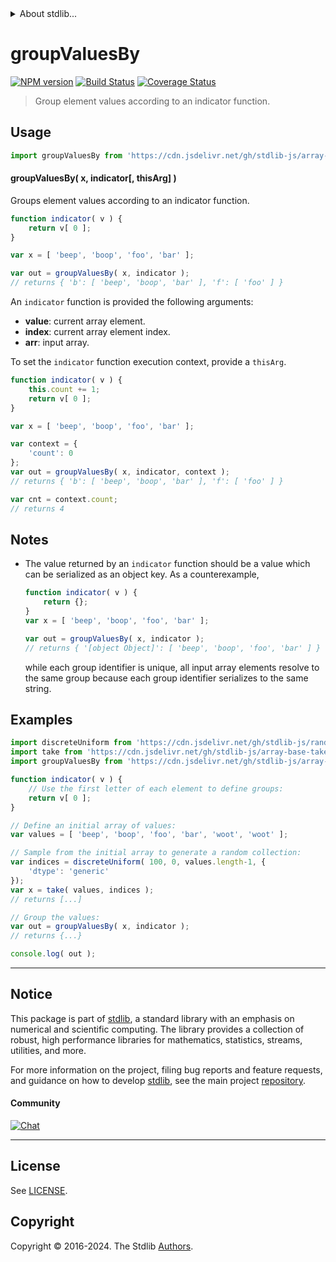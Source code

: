 <!--

@license Apache-2.0

Copyright (c) 2023 The Stdlib Authors.

Licensed under the Apache License, Version 2.0 (the "License");
you may not use this file except in compliance with the License.
You may obtain a copy of the License at

   http://www.apache.org/licenses/LICENSE-2.0

Unless required by applicable law or agreed to in writing, software
distributed under the License is distributed on an "AS IS" BASIS,
WITHOUT WARRANTIES OR CONDITIONS OF ANY KIND, either express or implied.
See the License for the specific language governing permissions and
limitations under the License.

-->


<details>
  <summary>
    About stdlib...
  </summary>
  <p>We believe in a future in which the web is a preferred environment for numerical computation. To help realize this future, we've built stdlib. stdlib is a standard library, with an emphasis on numerical and scientific computation, written in JavaScript (and C) for execution in browsers and in Node.js.</p>
  <p>The library is fully decomposable, being architected in such a way that you can swap out and mix and match APIs and functionality to cater to your exact preferences and use cases.</p>
  <p>When you use stdlib, you can be absolutely certain that you are using the most thorough, rigorous, well-written, studied, documented, tested, measured, and high-quality code out there.</p>
  <p>To join us in bringing numerical computing to the web, get started by checking us out on <a href="https://github.com/stdlib-js/stdlib">GitHub</a>, and please consider <a href="https://opencollective.com/stdlib">financially supporting stdlib</a>. We greatly appreciate your continued support!</p>
</details>

# groupValuesBy

[![NPM version][npm-image]][npm-url] [![Build Status][test-image]][test-url] [![Coverage Status][coverage-image]][coverage-url] <!-- [![dependencies][dependencies-image]][dependencies-url] -->

> Group element values according to an indicator function.

<!-- Section to include introductory text. Make sure to keep an empty line after the intro `section` element and another before the `/section` close. -->

<section class="intro">

</section>

<!-- /.intro -->

<!-- Package usage documentation. -->



<section class="usage">

## Usage

```javascript
import groupValuesBy from 'https://cdn.jsdelivr.net/gh/stdlib-js/array-base-group-values-by@deno/mod.js';
```

#### groupValuesBy( x, indicator\[, thisArg] )

Groups element values according to an indicator function.

```javascript
function indicator( v ) {
    return v[ 0 ];
}

var x = [ 'beep', 'boop', 'foo', 'bar' ];

var out = groupValuesBy( x, indicator );
// returns { 'b': [ 'beep', 'boop', 'bar' ], 'f': [ 'foo' ] }
```

An `indicator` function is provided the following arguments:

-   **value**: current array element.
-   **index**: current array element index.
-   **arr**: input array.

To set the `indicator` function execution context, provide a `thisArg`.

```javascript
function indicator( v ) {
    this.count += 1;
    return v[ 0 ];
}

var x = [ 'beep', 'boop', 'foo', 'bar' ];

var context = {
    'count': 0
};
var out = groupValuesBy( x, indicator, context );
// returns { 'b': [ 'beep', 'boop', 'bar' ], 'f': [ 'foo' ] }

var cnt = context.count;
// returns 4
```

</section>

<!-- /.usage -->

<!-- Package usage notes. Make sure to keep an empty line after the `section` element and another before the `/section` close. -->

<section class="notes">

## Notes

-   The value returned by an `indicator` function should be a value which can be serialized as an object key. As a counterexample,

    ```javascript
    function indicator( v ) {
        return {};
    }
    var x = [ 'beep', 'boop', 'foo', 'bar' ];

    var out = groupValuesBy( x, indicator );
    // returns { '[object Object]': [ 'beep', 'boop', 'foo', 'bar' ] }
    ```

    while each group identifier is unique, all input array elements resolve to the same group because each group identifier serializes to the same string.

</section>

<!-- /.notes -->

<!-- Package usage examples. -->

<section class="examples">

## Examples

<!-- eslint no-undef: "error" -->

```javascript
import discreteUniform from 'https://cdn.jsdelivr.net/gh/stdlib-js/random-array-discrete-uniform@deno/mod.js';
import take from 'https://cdn.jsdelivr.net/gh/stdlib-js/array-base-take@deno/mod.js';
import groupValuesBy from 'https://cdn.jsdelivr.net/gh/stdlib-js/array-base-group-values-by@deno/mod.js';

function indicator( v ) {
    // Use the first letter of each element to define groups:
    return v[ 0 ];
}

// Define an initial array of values:
var values = [ 'beep', 'boop', 'foo', 'bar', 'woot', 'woot' ];

// Sample from the initial array to generate a random collection:
var indices = discreteUniform( 100, 0, values.length-1, {
    'dtype': 'generic'
});
var x = take( values, indices );
// returns [...]

// Group the values:
var out = groupValuesBy( x, indicator );
// returns {...}

console.log( out );
```

</section>

<!-- /.examples -->

<!-- Section to include cited references. If references are included, add a horizontal rule *before* the section. Make sure to keep an empty line after the `section` element and another before the `/section` close. -->

<section class="references">

</section>

<!-- /.references -->

<!-- Section for related `stdlib` packages. Do not manually edit this section, as it is automatically populated. -->

<section class="related">

</section>

<!-- /.related -->

<!-- Section for all links. Make sure to keep an empty line after the `section` element and another before the `/section` close. -->


<section class="main-repo" >

* * *

## Notice

This package is part of [stdlib][stdlib], a standard library with an emphasis on numerical and scientific computing. The library provides a collection of robust, high performance libraries for mathematics, statistics, streams, utilities, and more.

For more information on the project, filing bug reports and feature requests, and guidance on how to develop [stdlib][stdlib], see the main project [repository][stdlib].

#### Community

[![Chat][chat-image]][chat-url]

---

## License

See [LICENSE][stdlib-license].


## Copyright

Copyright &copy; 2016-2024. The Stdlib [Authors][stdlib-authors].

</section>

<!-- /.stdlib -->

<!-- Section for all links. Make sure to keep an empty line after the `section` element and another before the `/section` close. -->

<section class="links">

[npm-image]: http://img.shields.io/npm/v/@stdlib/array-base-group-values-by.svg
[npm-url]: https://npmjs.org/package/@stdlib/array-base-group-values-by

[test-image]: https://github.com/stdlib-js/array-base-group-values-by/actions/workflows/test.yml/badge.svg?branch=v0.1.0
[test-url]: https://github.com/stdlib-js/array-base-group-values-by/actions/workflows/test.yml?query=branch:v0.1.0

[coverage-image]: https://img.shields.io/codecov/c/github/stdlib-js/array-base-group-values-by/main.svg
[coverage-url]: https://codecov.io/github/stdlib-js/array-base-group-values-by?branch=main

<!--

[dependencies-image]: https://img.shields.io/david/stdlib-js/array-base-group-values-by.svg
[dependencies-url]: https://david-dm.org/stdlib-js/array-base-group-values-by/main

-->

[chat-image]: https://img.shields.io/gitter/room/stdlib-js/stdlib.svg
[chat-url]: https://app.gitter.im/#/room/#stdlib-js_stdlib:gitter.im

[stdlib]: https://github.com/stdlib-js/stdlib

[stdlib-authors]: https://github.com/stdlib-js/stdlib/graphs/contributors

[umd]: https://github.com/umdjs/umd
[es-module]: https://developer.mozilla.org/en-US/docs/Web/JavaScript/Guide/Modules

[deno-url]: https://github.com/stdlib-js/array-base-group-values-by/tree/deno
[umd-url]: https://github.com/stdlib-js/array-base-group-values-by/tree/umd
[esm-url]: https://github.com/stdlib-js/array-base-group-values-by/tree/esm
[branches-url]: https://github.com/stdlib-js/array-base-group-values-by/blob/main/branches.md

[stdlib-license]: https://raw.githubusercontent.com/stdlib-js/array-base-group-values-by/main/LICENSE

</section>

<!-- /.links -->

